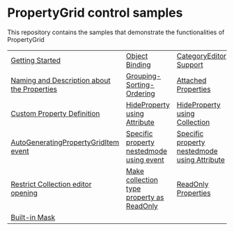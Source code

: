 # PropertyGrid control samples

This repository contains the samples that demonstrate the functionalities of PropertyGrid

<table>
 <tr>
  <td><a href="Samples/Common">Getting Started</a></td>
  <td><a href="Samples/BindingObject">Object Binding</a></td>
  <td><a href="Samples/CategoryEditor">CategoryEditor Support</a></td>
  <td><a href="Samples/CustomEditor">CustomEditor Support</a></td>  
  <td><a href="Samples/CollectionEditor">CollectionEditor Support</a></td> 
  </tr>
  <tr>
  <td><a href="Samples/Name-Description">Naming and Description about the Properties</a></td>
  <td><a href="Samples/Grouping-Sorting-Ordering">Grouping-Sorting-Ordering</a></td>
  <td><a href="Samples/Attached-properties">Attached Properties</a></td>
  <td><a href="Samples/Nested_Properties">Nested Properties</a></td>    
  <td><a href="Samples/DirectCollectionEditor">Direct CollectionEditor Support</a></td>  
   
  </tr>
  <tr>
  <td><a href="Samples/Custom-PropertyDefinition">Custom Property Definition</a></td>
  <td><a href="Samples/HidePropertyByAttribute">HideProperty using Attribute</a></td>
  <td><a href="Samples/HidePropertyByCollection">HideProperty using Collection</a></td>
  <td><a href="Samples/Apperance">Apperance</a></td> 
  <td><a href="Samples/NestedCollectionEditor">Nested CollectionEditor Support</a></td>  
 </tr>
 <tr>
  <td><a href="Samples/AutoGeneratingPropertyGridItem event">AutoGeneratingPropertyGridItem event</a></td>
  <td><a href="Samples/AutoGeneratingPropertyGridItem_NestedMode">Specific property nestedmode using event</a></td>
  <td><a href="Samples/Attribute_NestedMode">Specific property nestedmode using Attribute</a></td>
  <td><a href="Samples/Mask_Attributes">Restrict input using MaskAttributes</a></td>
  <td><a href="Samples/Mask_Editors">Restrict input using MaskEditor</a></td>
 </tr>
 <tr> 
  <td><a href="Samples/CollectionEditorOpening">Restrict Collection editor opening</a></td>
  <td><a href="Samples/CollectionEditorOpening">Make collection type property as ReadOnly</a></td>
  <td><a href="Samples/ReadOnlyProperty">ReadOnly Properties</a></td>
 <td><a href="Samples/Localization">Localization</a></td>
 <td><a href="Samples/Themes">Themes</a></td>
 </tr>
  <tr> 
  <td><a href="Samples/Built-in-Mask">Built-in Mask</a></td>
 </tr>
</table>
